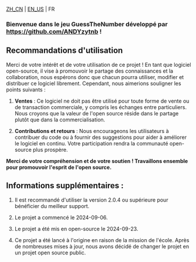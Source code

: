 [ZH_CN](https://github.com/ANDYzytnb/GuessTheNumber/blob/main/README.md) | [EN_US](https://github.com/ANDYzytnb/GuessTheNumber/blob/main/README_EN.md) | FR

### Bienvenue dans le jeu GuessTheNumber développé par https://github.com/ANDYzytnb !

## Recommandations d'utilisation

Merci de votre intérêt et de votre utilisation de ce projet ! En tant que logiciel open-source, il vise à promouvoir le partage des connaissances et la collaboration, nous espérons donc que chacun pourra utiliser, modifier et distribuer ce logiciel librement. Cependant, nous aimerions souligner les points suivants :

1. **Ventes** : Ce logiciel ne doit pas être utilisé pour toute forme de vente ou de transaction commerciale, y compris les échanges entre particuliers. Nous croyons que la valeur de l'open source réside dans le partage plutôt que dans la commercialisation.

2. **Contributions et retours** : Nous encourageons les utilisateurs à contribuer du code ou à fournir des suggestions pour aider à améliorer le logiciel en continu. Votre participation rendra la communauté open-source plus prospère.

**Merci de votre compréhension et de votre soutien ! Travaillons ensemble pour promouvoir l'esprit de l'open source.**

## Informations supplémentaires :
1. Il est recommandé d'utiliser la version 2.0.4 ou supérieure pour bénéficier du meilleur support.

2. Le projet a commencé le 2024-09-06.

3. Le projet a été mis en open-source le 2024-09-23.

4. Ce projet a été lancé à l'origine en raison de la mission de l'école. Après de nombreuses mises à jour, nous avons décidé de changer le projet en un projet open source public.
